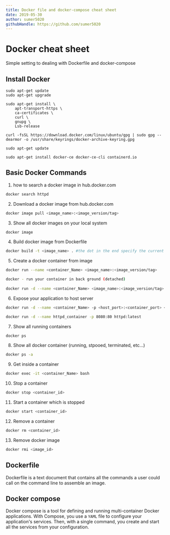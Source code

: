 ```yaml
---
title: Docker file and docker-compose cheat sheet
date: 2019-05-30
author: sumer5020
githubHandle: https://github.com/sumer5020
---
```


# Docker cheat sheet

Simple setting to dealing with Dockerfile and docker-compose

## Install Docker

```
sudo apt-get update
sudo apt-get upgrade

```

```
sudo apt-get install \
    apt-transport-https \
    ca-certificates \
    curl \
    gnupg \
    Lsb-release
```

```
curl -fsSL https://download.docker.com/linux/ubuntu/gpg | sudo gpg --dearmor -o /usr/share/keyrings/docker-archive-keyring.gpg
```

```
sudo apt-get update
```

```
sudo apt-get install docker-ce docker-ce-cli containerd.io
```

## Basic Docker Commands

1. how to search a docker image in hub.docker.com

```sh
docker search httpd
```

2. Download a docker image from hub.docker.com

```sh
docker image pull <image_name>:<image_version/tag>
```

3. Show all docker images on your local system

```sh
docker image
```

4. Build docker image from Dockerfile

```sh
docker build -t <image_name> . #the dot in the end specify the current directory where the Dockerfile is located 
```

5. Create a docker container from image

```sh
docker run --name <container_Name> <image_name>:<image_version/tag>

docker - run your container in back ground (detached)
 
docker run -d --name <container_Name> <image_name>:<image_version/tag>
```

6. Expose your application to host server

```sh
docker run -d --name <container_Name> -p <host_port>:<container_port> <image_name>:<Image_version/tag>

docker run -d --name httpd_container -p 8080:80 httpd:latest
```

7. Show all running containers

```sh
docker ps
```

8. Show all docker container (running, stpooed, terminated, etc...)

```sh
docker ps -a
```

9. Get inside a container

```sh
docker exec -it <container_Name> bash
```

10. Stop a container

```sh
docker stop <container_id>
```

11. Start a container which is stopped

```sh
docker start <container_id>
```

12. Remove a container

```sh
docker rm <container_id>
```

13. Remove docker image

```sh
docker rmi <image_id>
```

## Dockerfile

Dockerfile is a text document that contains all the commands a user could call on the command line to assemble an image.

## Docker compose

Docker compose is a tool for defining and running multi-container Docker applications. With Compose, you use a `YAML` file to configure your application's services. Then, with a single command, you create and start all the services from your configuration.
